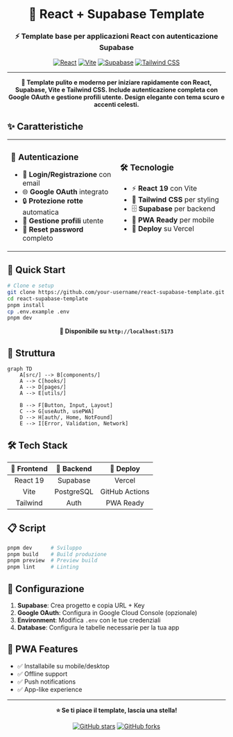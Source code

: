 <div align="center">

# 🚀 React + Supabase Template

### ⚡ Template base per applicazioni React con autenticazione Supabase

[![React](https://img.shields.io/badge/React-19.1.1-61DAFB?style=for-the-badge&logo=react&logoColor=white)](https://react.dev)
[![Vite](https://img.shields.io/badge/Vite-7.1.3-646CFF?style=for-the-badge&logo=vite&logoColor=white)](https://vitejs.dev)
[![Supabase](https://img.shields.io/badge/Supabase-2.56.0-3ECF8E?style=for-the-badge&logo=supabase&logoColor=white)](https://supabase.com)
[![Tailwind CSS](https://img.shields.io/badge/Tailwind-3.4.17-06B6D4?style=for-the-badge&logo=tailwindcss&logoColor=white)](https://tailwindcss.com)

---

**🎯 Template pulito e moderno per iniziare rapidamente con React, Supabase, Vite e Tailwind CSS. Include autenticazione completa con Google OAuth e gestione profili utente. Design elegante con tema scuro e accenti celesti.**

</div>

## ✨ Caratteristiche

<table>
<tr>
<td width="50%">

### 🔐 Autenticazione
- 🔑 **Login/Registrazione** con email
- 🌐 **Google OAuth** integrato
- 🔒 **Protezione rotte** automatica
- 👤 **Gestione profili** utente
- 🔄 **Reset password** completo

</td>
<td width="50%">

### 🛠️ Tecnologie
- ⚡ **React 19** con Vite
- 🎨 **Tailwind CSS** per styling
- 🗄️ **Supabase** per backend
- 📱 **PWA Ready** per mobile
- 🚀 **Deploy** su Vercel

</td>
</tr>
</table>

## 🚀 Quick Start

```bash
# Clone e setup
git clone https://github.com/your-username/react-supabase-template.git
cd react-supabase-template
pnpm install
cp .env.example .env
pnpm dev
```

<div align="center">

**🎉 Disponibile su `http://localhost:5173`**

</div>

## 📁 Struttura

```mermaid
graph TD
    A[src/] --> B[components/]
    A --> C[hooks/]
    A --> D[pages/]
    A --> E[utils/]
    
    B --> F[Button, Input, Layout]
    C --> G[useAuth, usePWA]
    D --> H[auth/, Home, NotFound]
    E --> I[Error, Validation, Network]
```

## 🛠️ Tech Stack

<div align="center">

| 🎨 Frontend | 🔧 Backend | 🚀 Deploy |
|:---:|:---:|:---:|
| React 19 | Supabase | Vercel |
| Vite | PostgreSQL | GitHub Actions |
| Tailwind | Auth | PWA Ready |

</div>

## 📋 Script

```bash
pnpm dev      # Sviluppo
pnpm build    # Build produzione  
pnpm preview  # Preview build
pnpm lint     # Linting
```

## 🔧 Configurazione

1. **Supabase**: Crea progetto e copia URL + Key
2. **Google OAuth**: Configura in Google Cloud Console (opzionale)
3. **Environment**: Modifica `.env` con le tue credenziali
4. **Database**: Configura le tabelle necessarie per la tua app

## 📱 PWA Features

- ✅ Installabile su mobile/desktop
- ✅ Offline support
- ✅ Push notifications
- ✅ App-like experience

---

<div align="center">

**⭐ Se ti piace il template, lascia una stella!**

[![GitHub stars](https://img.shields.io/github/stars/your-username/react-supabase-template?style=social)](https://github.com/your-username/react-supabase-template)
[![GitHub forks](https://img.shields.io/github/forks/your-username/react-supabase-template?style=social)](https://github.com/your-username/react-supabase-template)

</div>